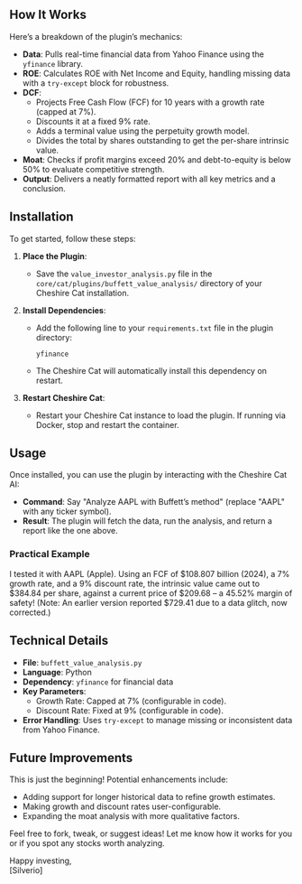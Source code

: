 ## How It Works

Here’s a breakdown of the plugin’s mechanics:

- **Data**: Pulls real-time financial data from Yahoo Finance using the `yfinance` library.
- **ROE**: Calculates ROE with Net Income and Equity, handling missing data with a `try-except` block for robustness.
- **DCF**: 
  - Projects Free Cash Flow (FCF) for 10 years with a growth rate (capped at 7%).
  - Discounts it at a fixed 9% rate.
  - Adds a terminal value using the perpetuity growth model.
  - Divides the total by shares outstanding to get the per-share intrinsic value.
- **Moat**: Checks if profit margins exceed 20% and debt-to-equity is below 50% to evaluate competitive strength.
- **Output**: Delivers a neatly formatted report with all key metrics and a conclusion.

## Installation

To get started, follow these steps:

1. **Place the Plugin**:
   - Save the `value_investor_analysis.py` file in the `core/cat/plugins/buffett_value_analysis/` directory of your Cheshire Cat installation.

2. **Install Dependencies**:
   - Add the following line to your `requirements.txt` file in the plugin directory:
     ```
     yfinance
     ```
   - The Cheshire Cat will automatically install this dependency on restart.

3. **Restart Cheshire Cat**:
   - Restart your Cheshire Cat instance to load the plugin. If running via Docker, stop and restart the container.

## Usage

Once installed, you can use the plugin by interacting with the Cheshire Cat AI:

- **Command**: Say "Analyze AAPL with Buffett’s method" (replace "AAPL" with any ticker symbol).
- **Result**: The plugin will fetch the data, run the analysis, and return a report like the one above.

### Practical Example
I tested it with AAPL (Apple). Using an FCF of $108.807 billion (2024), a 7% growth rate, and a 9% discount rate, the intrinsic value came out to $384.84 per share, against a current price of $209.68 – a 45.52% margin of safety! (Note: An earlier version reported $729.41 due to a data glitch, now corrected.)

## Technical Details

- **File**: `buffett_value_analysis.py`
- **Language**: Python
- **Dependency**: `yfinance` for financial data
- **Key Parameters**:
  - Growth Rate: Capped at 7% (configurable in code).
  - Discount Rate: Fixed at 9% (configurable in code).
- **Error Handling**: Uses `try-except` to manage missing or inconsistent data from Yahoo Finance.

## Future Improvements

This is just the beginning! Potential enhancements include:
- Adding support for longer historical data to refine growth estimates.
- Making growth and discount rates user-configurable.
- Expanding the moat analysis with more qualitative factors.

Feel free to fork, tweak, or suggest ideas! Let me know how it works for you or if you spot any stocks worth analyzing.

Happy investing,  
[Silverio]  

